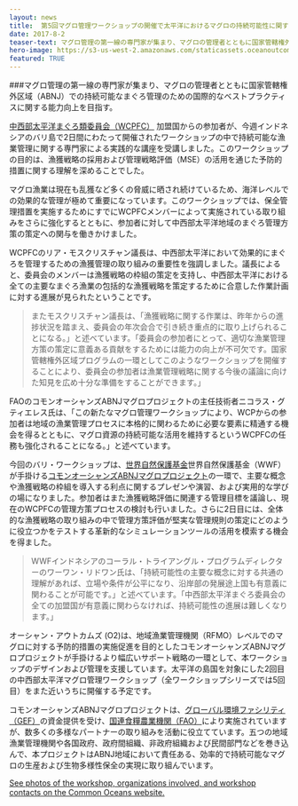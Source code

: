 ```yaml
---
layout: news
title:  第5回マグロ管理ワークショップの開催で太平洋におけるマグロの持続可能性に関する知見向上
date: 2017-8-2
teaser-text: マグロ管理の第一線の専門家が集まり、マグロの管理者とともに国家管轄権外区域（ABNJ）での持続可能なまぐろ管理のための国際的なベストプラクティスに関する能力向上を目指す。
hero-image: https://s3-us-west-2.amazonaws.com/staticassets.oceanoutcomes.org/news+and+analysis/hero+images/tuna-management-workshop-bali.jpg
featured: TRUE
---
```

###マグロ管理の第一線の専門家が集まり、マグロの管理者とともに国家管轄権外区域（ABNJ）での持続可能なまぐろ管理のための国際的なベストプラクティスに関する能力向上を目指す。

<a href="https://www.wcpfc.int/" target="_blank">中西部太平洋まぐろ類委員会（WCPFC）</a> 加盟国からの参加者が、今週インドネシアのバリ島で2日間にわたって開催されたワークショップの中で持続可能な漁業管理に関する専門家による実践的な講座を受講しました。このワークショップの目的は、漁獲戦略の採用および管理戦略評価（MSE）の活用を通じた予防的措置に関する理解を深めることでした。

マグロ漁業は現在も乱獲など多くの脅威に晒され続けているため、海洋レベルでの効果的な管理が極めて重要になっています。このワークショップでは、保全管理措置を実施するためにすでにWCPFCメンバーによって実施されている取り組みをさらに強化するとともに、参加者に対して中西部太平洋地域のまぐろ管理方策の策定への関与を働きかけました。

WCPFCのリア・モスクリスチャン議長は、中西部太平洋において効果的にまぐろを管理するための漁獲管理の取り組みの重要性を強調しました。議長によると、委員会のメンバーは漁獲戦略の枠組の策定を支持し、中西部太平洋における全ての主要なまぐろ漁業の包括的な漁獲戦略を策定するために合意した作業計画に対する進展が見られたということです。

> またモスクリスチャン議長は、「漁獲戦略に関する作業は、昨年からの進捗状況を踏まえ、委員会の年次会合で引き続き重点的に取り上げられることになる。」と述べています。「委員会の参加者にとって、適切な漁業管理方策の策定に意義ある貢献をするためには能力の向上が不可欠です。国家管轄権外区域プログラムの一環としてこのようなワークショップを開催することにより、委員会の参加者は漁業管理戦略に関する今後の議論に向けた知見を広め十分な準備をすることができます。」

FAOのコモンオーシャンズABNJマグロプロジェクトの主任技術者ニコラス・グティエレス氏は、「この新たなマグロ管理ワークショップにより、WCPからの参加者は地域の漁業管理プロセスに本格的に関わるために必要な要素に精通する機会を得るとともに、マグロ資源の持続可能な活用を維持するというWCPFCの任務も強化されることになる。」と述べています。

今回のバリ・ワークショップは、<a href="http://wwf.panda.org/" target="_blank">世界自然保護基金</a>世界自然保護基金（WWF）が手掛ける<a href="http://www.fao.org/in-action/commonoceans/projects/tuna-biodiversity/en/" target="_blank">コモンオーシャンズABNJマグロプロジェクト</a>の一環で、主要な概念や漁獲戦略の枠組を導入する利点に関するプレゼンや演習、および実用的な学びの場になりました。参加者はまた漁獲戦略評価に関連する管理目標を議論し、現在のWCPFCの管理方策プロセスの検討も行いました。さらに2日目には、全体的な漁獲戦略の取り組みの中で管理方策評価が堅実な管理規則の策定にどのように役立つかをテストする革新的なシミュレーションツールの活用を模索する機会を得ました。

> WWFインドネシアのコーラル・トライアングル・プログラムディレクターのワーワン・リドワン氏は、「持続可能性の主要な概念に対する共通の理解があれば、立場や条件が公平になり、沿岸部の発展途上国も有意義に関わることが可能です。」と述べています。「中西部太平洋まぐろ委員会の全ての加盟国が有意義に関わらなければ、持続可能性の進展は難しくなります。」

オーシャン・アウトカムズ (O2)は、地域漁業管理機関（RFMO）レベルでのマグロに対する予防的措置の実施促進を目的としたコモンオーシャンズABNJマグロプロジェクトが手掛けるより幅広いサポート戦略の一環として、本ワークショップのデザインおよび管理を支援しています。太平洋の島国を対象にした2回目の中西部太平洋マグロ管理ワークショップ（全ワークショップシリーズでは5回目）をまた近いうちに開催する予定です。

コモンオーシャンズABNJマグロプロジェクトは、<a href="https://www.thegef.org/" target="_blank">グローバル環境ファシリティ（GEF）</a>の資金提供を受け、<a href="http://www.fao.org/home/en/" target="_blank">国連食糧農業機関（FAO）</a>により実施されていますが、数多くの多様なパートナーの取り組みを活動に役立てています。五つの地域漁業管理機関や各国政府、政府間組織、非政府組織および民間部門などを巻き込んで、本プロジェクトはABNJ地域において責任ある、効率的で持続可能なマグロの生産および生物多様性保全の実現に取り組んでいます。

<a href="http://www.fao.org/in-action/commonoceans/news/detail-events/en/c/1027165/" target="_blank">See photos of the workshop, organizations involved, and workshop contacts on the Common Oceans website.</a>
